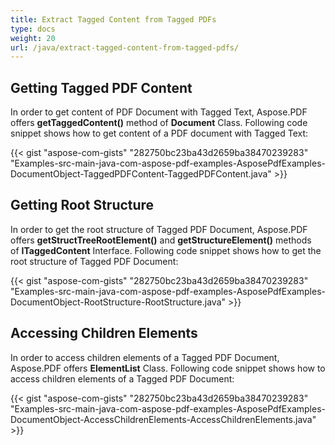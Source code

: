 ```yaml
---
title: Extract Tagged Content from Tagged PDFs
type: docs
weight: 20
url: /java/extract-tagged-content-from-tagged-pdfs/
---
```


## **Getting Tagged PDF Content**
In order to get content of PDF Document with Tagged Text, Aspose.PDF offers **getTaggedContent()** method of **Document** Class. Following code snippet shows how to get content of a PDF document with Tagged Text:

{{< gist "aspose-com-gists" "282750bc23ba43d2659ba38470239283" "Examples-src-main-java-com-aspose-pdf-examples-AsposePdfExamples-DocumentObject-TaggedPDFContent-TaggedPDFContent.java" >}}
## **Getting Root Structure**
In order to get the root structure of Tagged PDF Document, Aspose.PDF offers **getStructTreeRootElement()** and **getStructureElement()** methods of **ITaggedContent** Interface. Following code snippet shows how to get the root structure of Tagged PDF Document:

{{< gist "aspose-com-gists" "282750bc23ba43d2659ba38470239283" "Examples-src-main-java-com-aspose-pdf-examples-AsposePdfExamples-DocumentObject-RootStructure-RootStructure.java" >}}
## **Accessing Children Elements**
In order to access children elements of a Tagged PDF Document, Aspose.PDF offers **ElementList** Class. Following code snippet shows how to access children elements of a Tagged PDF Document:

{{< gist "aspose-com-gists" "282750bc23ba43d2659ba38470239283" "Examples-src-main-java-com-aspose-pdf-examples-AsposePdfExamples-DocumentObject-AccessChildrenElements-AccessChildrenElements.java" >}}
